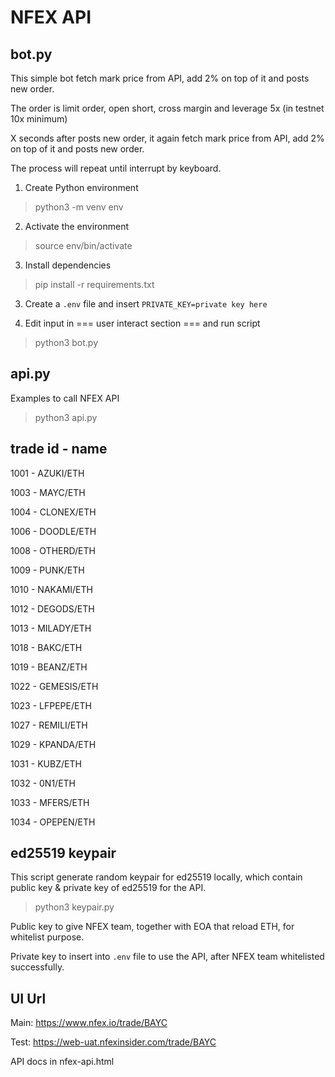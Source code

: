 # NFEX API

## bot.py

This simple bot fetch mark price from API, add 2% on top of it and posts new order.

The order is limit order, open short, cross margin and leverage 5x (in testnet 10x minimum)

X seconds after posts new order, it again fetch mark price from API, add 2% on top of it and posts new order.

The process will repeat until interrupt by keyboard.

1. Create Python environment
> python3 -m venv env

2. Activate the environment
> source env/bin/activate

3. Install dependencies
> pip install -r requirements.txt

3. Create a `.env` file and insert `PRIVATE_KEY=private key here`

4. Edit input in === user interact section === and run script
> python3 bot.py

## api.py

Examples to call NFEX API

> python3 api.py

## trade id - name

1001 - AZUKI/ETH

1003 - MAYC/ETH

1004 - CLONEX/ETH

1006 - DOODLE/ETH

1008 - OTHERD/ETH

1009 - PUNK/ETH

1010 - NAKAMI/ETH

1012 - DEGODS/ETH

1013 - MILADY/ETH

1018 - BAKC/ETH

1019 - BEANZ/ETH

1022 - GEMESIS/ETH

1023 - LFPEPE/ETH

1027 - REMILI/ETH

1029 - KPANDA/ETH

1031 - KUBZ/ETH

1032 - 0N1/ETH

1033 - MFERS/ETH

1034 - OPEPEN/ETH

## ed25519 keypair

This script generate random keypair for ed25519 locally, which contain public key & private key of ed25519 for the API.

> python3 keypair.py

Public key to give NFEX team, together with EOA that reload ETH, for whitelist purpose.

Private key to insert into `.env` file to use the API, after NFEX team whitelisted successfully.

## UI Url

Main: https://www.nfex.io/trade/BAYC

Test: https://web-uat.nfexinsider.com/trade/BAYC

API docs in nfex-api.html
